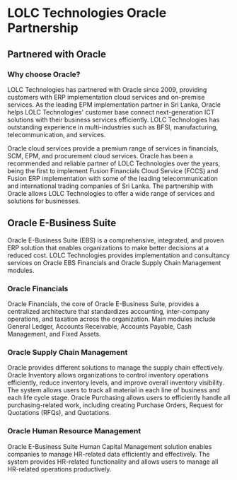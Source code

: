 # LOLC Technologies Oracle Partnership

## Partnered with Oracle

### Why choose Oracle?

LOLC Technologies has partnered with Oracle since 2009, providing customers with ERP implementation cloud services and on-premise services. As the leading EPM implementation partner in Sri Lanka, Oracle helps LOLC Technologies' customer base connect next-generation ICT solutions with their business services efficiently. LOLC Technologies has outstanding experience in multi-industries such as BFSI, manufacturing, telecommunication, and services.

Oracle cloud services provide a premium range of services in financials, SCM, EPM, and procurement cloud services. Oracle has been a recommended and reliable partner of LOLC Technologies over the years, being the first to implement Fusion Financials Cloud Service (FCCS) and Fusion ERP implementation with some of the leading telecommunication and international trading companies of Sri Lanka. The partnership with Oracle allows LOLC Technologies to offer a wide range of services and solutions for businesses.

## Oracle E-Business Suite

Oracle E-Business Suite (EBS) is a comprehensive, integrated, and proven ERP solution that enables organizations to make better decisions at a reduced cost. LOLC Technologies provides implementation and consultancy services on Oracle EBS Financials and Oracle Supply Chain Management modules.

### Oracle Financials

Oracle Financials, the core of Oracle E-Business Suite, provides a centralized architecture that standardizes accounting, inter-company operations, and taxation across the organization. Main modules include General Ledger, Accounts Receivable, Accounts Payable, Cash Management, and Fixed Assets.

### Oracle Supply Chain Management

Oracle provides different solutions to manage the supply chain effectively. Oracle Inventory allows organizations to control inventory operations efficiently, reduce inventory levels, and improve overall inventory visibility. The system allows users to track all material in each line of business and each life cycle stage. Oracle Purchasing allows users to efficiently handle all purchasing-related work, including creating Purchase Orders, Request for Quotations (RFQs), and Quotations.

### Oracle Human Resource Management

Oracle E-Business Suite Human Capital Management solution enables companies to manage HR-related data efficiently and effectively. The system provides HR-related functionality and allows users to manage all HR-related operations productively.